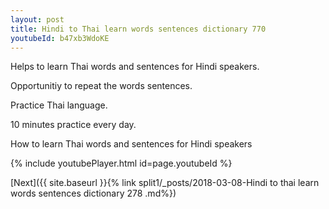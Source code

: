 ```yaml
---
layout: post
title: Hindi to Thai learn words sentences dictionary 770 
youtubeId: b47xb3WdoKE
---
```

 
 
Helps to learn Thai words and sentences for Hindi speakers.

Opportunitiy to repeat the words sentences. 

Practice Thai language. 
 
10 minutes practice every day. 
 
How to learn Thai words and sentences for Hindi speakers 
 
{% include youtubePlayer.html id=page.youtubeId %}
 
 
[Next]({{ site.baseurl }}{% link  split1/_posts/2018-03-08-Hindi to thai learn words sentences dictionary 278 .md%})
 
